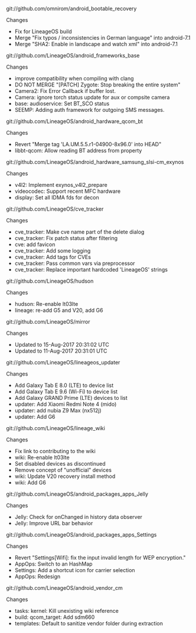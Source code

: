 
git://github.com/omnirom/android_bootable_recovery

Changes
- Fix for LineageOS build
- Merge "Fix typos / inconsistencies in German language" into android-7.1
- Merge "SHA2: Enable in landscape and watch xml" into android-7.1

git://github.com/LineageOS/android_frameworks_base

Changes
- improve compatibility when compiling with clang
- DO NOT MERGE "[PATCH] Zygote: Stop breaking the entire system"
- Camera2: Fix Error Callback if buffer lost.
- Camera: ignore torch status update for aux or compsite camera
- base: audioservice: Set BT_SCO status
- SEEMP: Adding auth framework for outgoing SMS messages.

git://github.com/LineageOS/android_hardware_qcom_bt

Changes
- Revert "Merge tag 'LA.UM.5.5.r1-04900-8x96.0' into HEAD"
- libbt-qcom: Allow reading BT address from property

git://github.com/LineageOS/android_hardware_samsung_slsi-cm_exynos

Changes
- v4l2: Implement exynos_v4l2_prepare
- videocodec: Support recent MFC hardware
- display: Set all IDMA fds for decon

git://github.com/LineageOS/cve_tracker

Changes
- cve_tracker: Make cve name part of the delete dialog
- cve_tracker: Fix patch status after filtering
- cve: add favicon
- cve_tracker: Add some logging
- cve_tracker: Add tags for CVEs
- cve_tracker: Pass common vars via preprocessor
- cve_tracker: Replace important hardcoded 'LineageOS' strings

git://github.com/LineageOS/hudson

Changes
- hudson: Re-enable lt03lte
- lineage: re-add G5 and V20, add G6

git://github.com/LineageOS/mirror

Changes
- Updated to 15-Aug-2017 20:31:02 UTC
- Updated to 11-Aug-2017 20:31:01 UTC

git://github.com/LineageOS/lineageos_updater

Changes
- Add Galaxy Tab E 8.0 (LTE) to device list
- Add Galaxy Tab E 9.6 (Wi-Fi) to device list
- Add Galaxy GRAND Prime (LTE) devices to list
- updater: Add Xiaomi Redmi Note 4 (mido)
- updater: add nubia Z9 Max (nx512j)
- updater: Add G6

git://github.com/LineageOS/lineage_wiki

Changes
- Fix link to contributing to the wiki
- wiki: Re-enable lt03lte
- Set disabled devices as discontinued
- Remove concept of "unofficial" devices
- wiki: Update V20 recovery install method
- wiki: Add G6

git://github.com/LineageOS/android_packages_apps_Jelly

Changes
- Jelly: Check for onChanged in history data observer
- Jelly: Improve URL bar behavior

git://github.com/LineageOS/android_packages_apps_Settings

Changes
- Revert "Settings[Wifi]: fix the input invalid length for WEP encryption."
- AppOps: Switch to an HashMap
- Settings: Add a shortcut icon for carrier selection
- AppOps: Redesign

git://github.com/LineageOS/android_vendor_cm

Changes
- tasks: kernel: Kill unexisting wiki reference
- build: qcom_target: Add sdm660
- templates: Default to sanitize vendor folder during extraction
